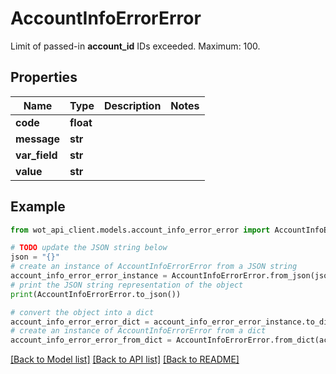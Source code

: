 # AccountInfoErrorError

Limit of passed-in **account_id** IDs exceeded. Maximum: 100.

## Properties

Name | Type | Description | Notes
------------ | ------------- | ------------- | -------------
**code** | **float** |  | 
**message** | **str** |  | 
**var_field** | **str** |  | 
**value** | **str** |  | 

## Example

```python
from wot_api_client.models.account_info_error_error import AccountInfoErrorError

# TODO update the JSON string below
json = "{}"
# create an instance of AccountInfoErrorError from a JSON string
account_info_error_error_instance = AccountInfoErrorError.from_json(json)
# print the JSON string representation of the object
print(AccountInfoErrorError.to_json())

# convert the object into a dict
account_info_error_error_dict = account_info_error_error_instance.to_dict()
# create an instance of AccountInfoErrorError from a dict
account_info_error_error_from_dict = AccountInfoErrorError.from_dict(account_info_error_error_dict)
```
[[Back to Model list]](../README.md#documentation-for-models) [[Back to API list]](../README.md#documentation-for-api-endpoints) [[Back to README]](../README.md)



